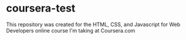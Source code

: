 # coursera-test

This repository was created for the HTML, CSS, and Javascript for Web Developers online course I'm taking at Coursera.com

